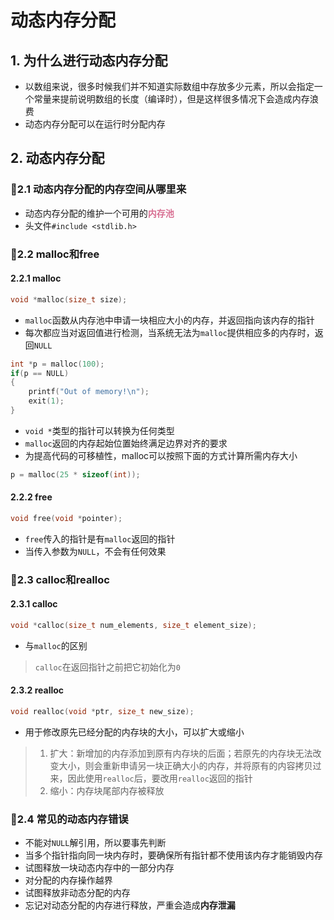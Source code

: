 # 动态内存分配

## 1. 为什么进行动态内存分配

- 以数组来说，很多时候我们并不知道实际数组中存放多少元素，所以会指定一个常量来提前说明数组的长度（编译时），但是这样很多情况下会造成内存浪费
- 动态内存分配可以在运行时分配内存

## 2. 动态内存分配

### 🎨2.1 动态内存分配的内存空间从哪里来

- 动态内存分配的维护一个可用的<font color = #D87093>**内存池**</font>
- 头文件```#include <stdlib.h>```

### 🎨2.2 malloc和free

#### 2.2.1 malloc

```c
void *malloc(size_t size);
```

- ```malloc```函数从内存池中申请一块相应大小的内存，并返回指向该内存的指针
- 每次都应当对返回值进行检测，当系统无法为```malloc```提供相应多的内存时，返回```NULL```

```c
int *p = malloc(100);
if(p == NULL)
{
    printf("Out of memory!\n");
    exit(1);
}
```

- ```void *```类型的指针可以转换为任何类型
- ```malloc```返回的内存起始位置始终满足边界对齐的要求
- 为提高代码的可移植性，malloc可以按照下面的方式计算所需内存大小

```c
p = malloc(25 * sizeof(int)); 
```

#### 2.2.2 free

```c
void free(void *pointer);
```
- ```free```传入的指针是有```malloc```返回的指针
- 当传入参数为```NULL```，不会有任何效果

### 🎨2.3 calloc和realloc

#### 2.3.1 calloc

```c
void *calloc(size_t num_elements, size_t element_size);
```

- 与```malloc```的区别
> ```calloc```在返回指针之前把它初始化为```0```

#### 2.3.2 realloc

```c
void realloc(void *ptr, size_t new_size);
```

- 用于修改原先已经分配的内存块的大小，可以扩大或缩小
> 1. 扩大：新增加的内存添加到原有内存块的后面；若原先的内存块无法改变大小，则会重新申请另一块正确大小的内存，并将原有的内容拷贝过来，因此使用```realloc```后，要改用```realloc```返回的指针
> 2. 缩小：内存块尾部内存被释放

### 🎨2.4 常见的动态内存错误

- 不能对```NULL```解引用，所以要事先判断
- 当多个指针指向同一块内存时，要确保所有指针都不使用该内存才能销毁内存
- 试图释放一块动态内存中的一部分内存
- 对分配的内存操作越界
- 试图释放非动态分配的内存
- 忘记对动态分配的内存进行释放，严重会造成**内存泄漏**
